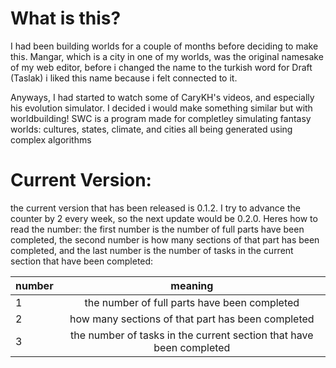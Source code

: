 
# What is this?
I had been building worlds for a couple of months before deciding to make this. Mangar, which is a city in one of my worlds, was the original namesake of my web editor, before i changed the name to the turkish word for Draft
(Taslak) i liked this name because i felt connected to it.


Anyways, I had started to watch some of CaryKH's videos, and especially his evolution simulator. I decided i would make something similar but with worldbuilding!
SWC is a program made for completley simulating fantasy worlds: cultures, states, climate, and cities all being generated using complex algorithms


# Current Version:
the current version  that has been released is 0.1.2. I try to advance the counter by 2 every week, so the next update would be 0.2.0. Heres how to read
the number: 
the first number is the number of full parts have been completed, the second number is how many sections of that part has been completed, and the last number is the number of tasks in the current section that have been completed:

| number | meaning|
|----------|:---------:|
|1| the number of full parts have been completed|
|2| how many sections of that part has been completed|
|3|the number of tasks in the current section that have been completed| 
